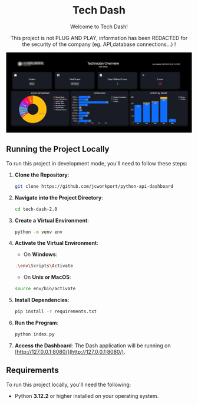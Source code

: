 <h1 align="center">Tech Dash</h1>

<p align="center">Welcome to Tech Dash!</p>

<p align="center">This project is not PLUG AND PLAY, information has been REDACTED for the security of the company (eg. API,database connections...) !</p>

![Image](https://github.com/jcworkport/python-api-dashboard/raw/main/pythondashboard.jpg)

## Running the Project Locally

To run this project in development mode, you'll need to follow these steps:

1. **Clone the Repository**: 
    ```bash
    git clone https://github.com/jcworkport/python-api-dashboard
    ```

2. **Navigate into the Project Directory**: 
    ```bash
    cd tech-dash-2.0
    ```

3. **Create a Virtual Environment**: 
    ```bash
    python -m venv env
    ```

4. **Activate the Virtual Environment**:
    - On **Windows**:
    ```bash
    .\env\Scripts\Activate
    ```
    - On **Unix or MacOS**:
    ```bash
    source env/bin/activate
    ```

5. **Install Dependencies**:
    ```bash
    pip install -r requirements.txt
    ```

6. **Run the Program**:
    ```bash
    python index.py
    ```

7. **Access the Dashboard**:
    The Dash application will be running on [http://127.0.0.1:8080/](http://127.0.0.1:8080/).

## Requirements

To run this project locally, you'll need the following:

- Python **3.12.2** or higher installed on your operating system.

